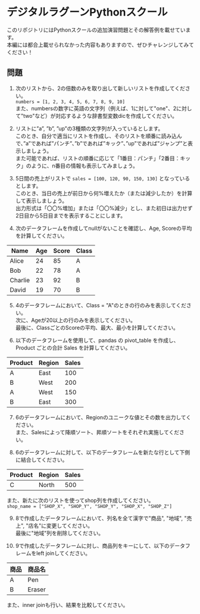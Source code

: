 # デジタルラグーンPythonスクール
このリポジトリにはPythonスクールの追加演習問題とその解答例を載せています。  
本編には都合上載せられなかった内容もありますので、ぜひチャレンジしてみてください！

## 問題
1. 次のリストから、2の倍数のみを取り出して新しいリストを作成してください。  
`numbers = [1, 2, 3, 4, 5, 6, 7, 8, 9, 10]`  
また、numbersの数字に英語の文字列（例えば、1に対して"one"、2に対して"two"など）が対応するような辞書型変数dicを作成してください。

3. リストに”a”, ”b”, ”up”の3種類の文字列が入っているとします。  
このとき、自分で適当にリストを作成し、そのリストを順番に読み込んで、”a”であれば”パンチ”、”b”であれば”キック”、”up”であれば”ジャンプ”と表示しましょう。  
また可能であれば、リストの順番に応じて「1番目：パンチ」「2番目：キック」のように、n番目の情報も表示してみましょう。  

4. 5日間の売上がリストで `sales = [100, 120, 90, 150, 130]` となっているとします。  
このとき、当日の売上が前日から何%増えたか（または減少したか）を計算して表示しましょう。  
出力形式は「〇〇%増加」または「〇〇%減少」とし、また初日は出力せず2日目から5日目までを表示することにします。

5. 次のデータフレームを作成してnullがないことを確認し、Age, Scoreの平均を計算してください。  
   
| Name     | Age | Score | Class |
|----------|-----|-------|-------|
| Alice    | 24  | 85    | A     |
| Bob      | 22  | 78    | A     |
| Charlie  | 23  | 92    | B     |
| David    | 19  | 70    | B     |

5. 4のデータフレームにおいて、Class = "A"のときの行のみを表示してください。  
次に、Ageが20以上の行のみを表示してください。  
最後に、ClassごとのScoreの平均、最大、最小を計算してください。

6. 以下のデータフレームを使用して、pandas の pivot_table を作成し、Product ごとの合計 Sales を計算してください。  

| Product | Region | Sales |
|---------|--------|-------|
| A       | East   | 100   |
| B       | West   | 200   |
| A       | West   | 150   |
| B       | East   | 300   |

7. 6のデータフレームにおいて、Regionのユニークな値とその数を出力してください。  
また、Salesによって降順ソート、昇順ソートをそれぞれ実施してください。

8. 6のデータフレームに対して、以下のデータフレームを新たな行として下側に結合してください。  

| Product | Region | Sales |
|---------|--------|-------|
| C       | North  | 500   |

また、新たに次のリストを使ってshop列を作成してください。  
`shop_name = ["SHOP_X", "SHOP_Y", "SHOP_Y", "SHOP_X", "SHOP_Z"]`

9. 8で作成したデータフレームにおいて、列名を全て漢字で"商品", "地域", "売上", "店名"に変更してください。  
最後に"地域"列を削除してください。

10. 9で作成したデータフレームに対し、商品列をキーにして、以下のデータフレームをleft joinしてください。  

| 商品     | 商品名 | 
|---------|-------|
| A       | Pen   |
| B       | Eraser|

また、inner joinも行い、結果を比較してください。



